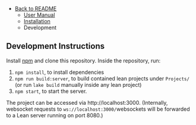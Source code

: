 - [Back to README](../README.md)
  - [User Manual](./Usage.md)
  - [Installation](./Installation.md)
  - Development


## Development Instructions

Install [npm](https://www.npmjs.com/) and clone this repository. Inside the repository, run:

1. `npm install`, to install dependencies
2. `npm run build:server`, to build contained lean projects under `Projects/` (or run `lake build` manually inside any lean project)
3. `npm start`, to start the server.

The project can be accessed via http://localhost:3000. (Internally, websocket requests to `ws://localhost:3000/`websockets will be forwarded to a Lean server running on port 8080.)
